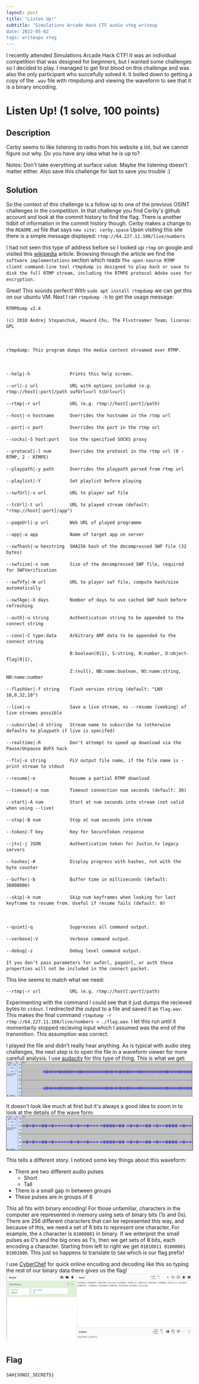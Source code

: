 ```yaml
---
layout: post
title: "Listen Up!"
subtitle: "Simulations Arcade Hack CTF audio steg writeup
date: 2022-05-02
tags: writeups steg
---
```

I recently attended Simulations Arcade Hack CTF! It was an individual competition that was designed for beginners, but I wanted some challenges so I decided to play.
I managed to get first blood on this challenge and was also the only participant who succefully solved it. It boiled down to getting a copy of the ``.wav`` file with
rtmpdump and viewing the waveform to see that it is a binary encoding.
# Listen Up! (1 solve, 100 points)
## Description
Cerby seems to like listening to radio from his website a lot, but we cannot figure out why. Do you have any idea what he is up to?

Notes: Don't take everything at surface value. Maybe the listening doesn't matter either. Also save this challenge for last to save you trouble :)

## Solution
So the context of this challenge is a follow up to one of the previous OSINT challenges in the competition. In that challenge you find Cerby's github account and look
at the commit history to find the flag. There is another tidbit of information in the commit history though. Cerby makes a change to the ``README.md`` file that says
``new site: cerby.space``
Upon visiting this site there is a simple message displayed:
``rtmp://64.227.11.108/live/numbers``

I had not seen this type of address before so I looked up ``rtmp`` on google and visited this [wikipedia](https://en.wikipedia.org/wiki/Real-Time_Messaging_Protocol) article.
Browsing through the article we find the ``software implementations`` section which reads ``The open-source RTMP client command-line tool rtmpdump is designed to play back or save to disk the full RTMP stream, including the RTMPE protocol Adobe uses for encryption.``

Great! This sounds perfect! With ``sudo apt install rtmpdump`` we can get this on our ubuntu VM. Next I ran ``rtmpdump -h`` to get the usage message:
```
RTMPDump v2.4

(c) 2010 Andrej Stepanchuk, Howard Chu, The Flvstreamer Team; license: GPL



rtmpdump: This program dumps the media content streamed over RTMP.



--help|-h               Prints this help screen.

--url|-i url            URL with options included (e.g. rtmp://host[:port]/path swfUrl=url tcUrl=url)

--rtmp|-r url           URL (e.g. rtmp://host[:port]/path)

--host|-n hostname      Overrides the hostname in the rtmp url

--port|-c port          Overrides the port in the rtmp url

--socks|-S host:port    Use the specified SOCKS proxy

--protocol|-l num       Overrides the protocol in the rtmp url (0 - RTMP, 2 - RTMPE)

--playpath|-y path      Overrides the playpath parsed from rtmp url

--playlist|-Y           Set playlist before playing

--swfUrl|-s url         URL to player swf file

--tcUrl|-t url          URL to played stream (default: "rtmp://host[:port]/app")

--pageUrl|-p url        Web URL of played programme

--app|-a app            Name of target app on server

--swfhash|-w hexstring  SHA256 hash of the decompressed SWF file (32 bytes)

--swfsize|-x num        Size of the decompressed SWF file, required for SWFVerification

--swfVfy|-W url         URL to player swf file, compute hash/size automatically

--swfAge|-X days        Number of days to use cached SWF hash before refreshing

--auth|-u string        Authentication string to be appended to the connect string

--conn|-C type:data     Arbitrary AMF data to be appended to the connect string

                        B:boolean(0|1), S:string, N:number, O:object-flag(0|1),

                        Z:(null), NB:name:boolean, NS:name:string, NN:name:number

--flashVer|-f string    Flash version string (default: "LNX 10,0,32,18")

--live|-v               Save a live stream, no --resume (seeking) of live streams possible

--subscribe|-d string   Stream name to subscribe to (otherwise defaults to playpath if live is specifed)

--realtime|-R           Don't attempt to speed up download via the Pause/Unpause BUFX hack

--flv|-o string         FLV output file name, if the file name is - print stream to stdout

--resume|-e             Resume a partial RTMP download

--timeout|-m num        Timeout connection num seconds (default: 30)

--start|-A num          Start at num seconds into stream (not valid when using --live)

--stop|-B num           Stop at num seconds into stream

--token|-T key          Key for SecureToken response

--jtv|-j JSON           Authentication token for Justin.tv legacy servers

--hashes|-#             Display progress with hashes, not with the byte counter

--buffer|-b             Buffer time in milliseconds (default: 36000000)

--skip|-k num           Skip num keyframes when looking for last keyframe to resume from. Useful if resume fails (default: 0)



--quiet|-q              Suppresses all command output.

--verbose|-V            Verbose command output.

--debug|-z              Debug level command output.

If you don't pass parameters for swfUrl, pageUrl, or auth these properties will not be included in the connect packet.
```
This line seems to match what we need:
```
--rtmp|-r url           URL (e.g. rtmp://host[:port]/path)
```
Experimenting with the command I could see that it just dumps the recieved bytes to ``stdout``. I redirected the output to a file and saved it as ``flag.wav``. 
This makes the final command ``rtmpdump -r rtmp://64.227.11.108/live/numbers > ./flag.wav``.
I let this run until it momentarily stopped recieving input which I assumed was the end of the transmition. This assumption was correct.

I played the file and didn't really hear anything. As is typical with audio steg challenges, the next step is to open the file in a waveform viewer for more carefull
analysis. I use [audacity](https://www.audacityteam.org/download/) for this type of thing. 
This is what we get:
![image](/img/audacity.png)

It doesn't look like much at first but it's always a good idea to zoom in to look at the details of the wave form:
![image](/img/wave.png)

This tells a different story. I noticed some key things about this waveform:
* There are two different audio pulses
    * Short
    * Tall
* There is a small gap in between groups
* These pulses are in groups of 8

This all fits with binary encoding! For those unfamiliar, characters in the computer are represented in memory using sets of binary bits (1s and 0s). There are
256 different characters that can be represented this way, and because of this, we need a set of 8 bits to represent one character. For example, the ``A`` character
is ``01000001`` in binary. If we enterpret the small pulses as 0's and the big ones as 1's, then we get sets of 8 bits, each encoding a character. Starting from left
to right we get ``01010011 01000001 01001000``. This just so happens to translate to ``SAH`` which is our flag prefix!

I use [CyberChef](https://gchq.github.io/CyberChef/) for quick online encoding and decoding like this so typing the rest of our binary data there gives us the flag!
![image](/img/chef_bin.png)

## Flag
``SAH{SONIC_SECRETS}``
